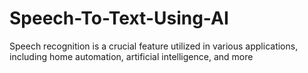# Speech-To-Text-Using-AI
Speech recognition is a crucial feature utilized in various applications, including home automation, artificial intelligence, and more
